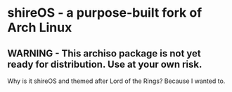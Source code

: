 # shireOS - a purpose-built fork of Arch Linux

## WARNING - This archiso package is not yet ready for distribution. Use at your own risk.

Why is it shireOS and themed after Lord of the Rings? Because I wanted to.
